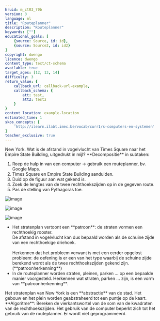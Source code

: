 ```yaml
---
hruid: m_ct03_70b
version: 3
language: nl
title: "Routeplanner"
description: "Routeplanner"
keywords: [""]
educational_goals: [
    {source: Source, id: id}, 
    {source: Source2, id: id2}
]
copyright: dwengo
licence: dwengo
content_type: text/ct-schema
available: true
target_ages: [12, 13, 14]
difficulty: 3
return_value: {
    callback_url: callback-url-example,
    callback_schema: {
        att: test,
        att2: test2
    }
}
content_location: example-location
estimated_time: 1
skos_concepts: [
    'http://ilearn.ilabt.imec.be/vocab/curr1/s-computers-en-systemen'
]
teacher_exclusive: true
---
```


<context>
New York. Wat is de afstand in vogelvlucht van Times Square naar het Empire State Building, uitgedrukt in mijl? 
</div>
</context>
<decomposition>
**Decompositie** in subtaken:
<ol>
    <li>Roep de hulp in van een computer → gebruik een routeplanner, bv. Google Maps.</li>
    <li>Times Square en Empire State Building aanduiden.</li>
    <li>Duid op de figuur aan wat gekend is.</li>
    <li>Zoek de lengtes van de twee rechthoekszijden op in de gegeven route.</li>
    <li>Pas de stelling van Pythagoras toe. </li>
</ol>
    
![image](https://user-images.githubusercontent.com/48352335/206760776-a6f57eda-9706-4571-926d-5dcabc4bdd5e.png)
    
![image](https://user-images.githubusercontent.com/48352335/206760809-189326b9-00cc-43b9-be6b-924847648eb6.png)

![image](https://user-images.githubusercontent.com/48352335/206760823-a837820a-2010-4cb1-95c5-6818671f4867.png)

</decomposition>
<patternRecognition>
<ul>
    <li>Het stratenplan vertoont een **patroon**: de straten vormen een rechthoekig rooster.<br>
    De afstand in vogelvlucht kan dus bepaald worden als de schuine zijde van een rechthoekige driehoek.<br><br>
    Herkennen dat het probleem verwant is met een eerder opgelost probleem: de oefening is er een van het type waarbij de schuine zijde berekend wordt als de twee rechthoekszijden gekend zijn. (**patroonherkenning**)  </li>
    <li>In de routeplanner worden straten, pleinen, parken ... op een bepaalde manier voorgesteld. Herkennen wat straten, parken ... zijn, is een vorm van **patroonherkenning**.</li>
</ul>
</patternRecognition>
<abstraction>
Het stratenplan van New York is een **abstractie** van de stad. 
Het gebouw en het plein worden geabstraheerd tot een puntje op de kaart.  
</abstraction>
<algorithms>
**Algoritme**: Bereken de vierkantswortel van de som van de kwadraten van de rechthoekszijden.
</algorithms>
<implementation>
Het gebruik van de computer beperkt zich tot het gebruik van de routeplanner. Er wordt niet geprogrammeerd.
</implementation>

